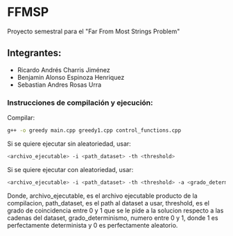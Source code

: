 # FFMSP
Proyecto semestral para el "Far From Most Strings Problem"
## Integrantes:
 - Ricardo Andrés Charris Jiménez
 - Benjamin Alonso Espinoza Henriquez
 - Sebastian Andres Rosas Urra

### Instrucciones de compilación y ejecución:

Compilar: 
```sh
g++ -o greedy main.cpp greedy1.cpp control_functions.cpp
```

Si se quiere ejecutar sin aleatoriedad, usar:
```sh
<archivo_ejecutable> -i <path_dataset> -th <threshold>
```

Si se quiere ejecutar con aleatoriedad, usar:
```sh
<archivo_ejecutable> -i <path_dataset> -th <threshold> -a <grado_determinismno>
```
Donde, archivo_ejecutable, es el archivo ejecutable producto de la compilacion, path_dataset, es el path al dataset a usar, threshold, es el grado de coincidencia entre 0 y 1 que se le pide a la solucion respecto a las cadenas del dataset, grado_determinismo, numero entre 0 y 1, donde 1 es perfectamente determinista y 0 es perfectamente aleatorio.

